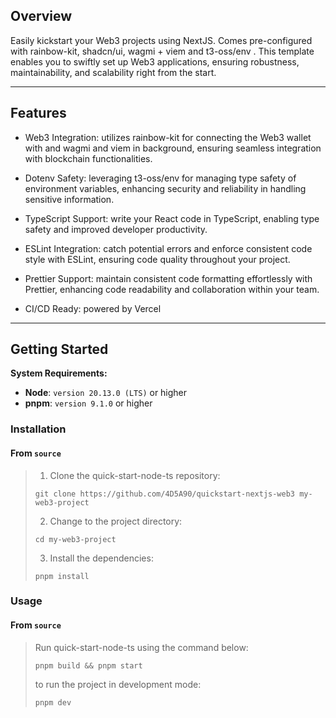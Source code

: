 ## Overview

Easily kickstart your Web3 projects using NextJS. Comes pre-configured with rainbow-kit, shadcn/ui, wagmi + viem and t3-oss/env . This template enables you to swiftly set up Web3 applications, ensuring robustness, maintainability, and scalability right from the start.

---

## Features

- Web3 Integration: utilizes rainbow-kit for connecting the Web3 wallet with and wagmi and viem in background, ensuring seamless integration with blockchain functionalities.

- Dotenv Safety: leveraging t3-oss/env for managing type safety of environment variables, enhancing security and reliability in handling sensitive information.

- TypeScript Support: write your React code in TypeScript, enabling type safety and improved developer productivity.

- ESLint Integration: catch potential errors and enforce consistent code style with ESLint, ensuring code quality throughout your project.

- Prettier Support: maintain consistent code formatting effortlessly with Prettier, enhancing code readability and collaboration within your team.

- CI/CD Ready: powered by Vercel

---

## Getting Started

**System Requirements:**

- **Node**: `version 20.13.0 (LTS)` or higher
- **pnpm**: `version 9.1.0` or higher

### Installation

<h4>From <code>source</code></h4>

> 1. Clone the quick-start-node-ts repository:
>
> ```console
> git clone https://github.com/4D5A90/quickstart-nextjs-web3 my-web3-project
> ```
>
> 2. Change to the project directory:
>
> ```console
> cd my-web3-project
> ```
>
> 3. Install the dependencies:
>
> ```console
> pnpm install
> ```

### Usage

<h4>From <code>source</code></h4>

> Run quick-start-node-ts using the command below:
>
> ```console
> pnpm build && pnpm start
> ```
>
> to run the project in development mode:
>
> ```console
> pnpm dev
> ```
